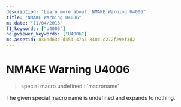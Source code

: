 ```yaml
---
description: "Learn more about: NMAKE Warning U4006"
title: "NMAKE Warning U4006"
ms.date: "11/04/2016"
f1_keywords: ["U4006"]
helpviewer_keywords: ["U4006"]
ms.assetid: 830ad63c-d454-47a3-840c-c272f29ef3d2
---
```

# NMAKE Warning U4006

> special macro undefined : 'macroname'

The given special macro name is undefined and expands to nothing.
